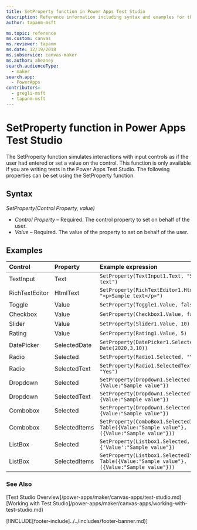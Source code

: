 ```yaml
---
title: SetProperty function in Power Apps Test Studio
description: Reference information including syntax and examples for the SetProperty function in Power Apps Test Studio.
author: tapanm-msft

ms.topic: reference
ms.custom: canvas
ms.reviewer: tapanm
ms.date: 12/19/2018
ms.subservice: canvas-maker
ms.author: aheaney
search.audienceType: 
  - maker
search.app: 
  - PowerApps
contributors:
  - gregli-msft
  - tapanm-msft
---
```

# SetProperty function in Power Apps Test Studio

The SetProperty function simulates interactions with input controls as if the user had entered or set a value on the control. This function is only available if you are writing tests in the Power Apps Test Studio. The following properties can be set using the SetProperty function.

## Syntax

*SetProperty(Control Property, value)*

- *Control Property* – Required. The control property to set on behalf of the user.
- *Value* – Required. The value of the property to set on behalf of the user. 

## Examples

| Control	| Property	| Example expression
| :- | :- | :-
| TextInput	| Text	| ```SetProperty(TextInput1.Text, "Sample text")```
| RichTextEditor	| HtmlText	| ```SetProperty(RichTextEditor1.HtmlText, "<p>Sample text</p>")```
| Toggle	| Value	| ```SetProperty(Toggle1.Value, false)```
| Checkbox	| Value	| ```SetProperty(Checkbox1.Value, false)```
| Slider	| Value	| ```SetProperty(Slider1.Value, 10)```
| Rating	| Value	| ```SetProperty(Rating1.Value, 5)```
| DatePicker	| SelectedDate	| ```SetProperty(DatePicker1.SelectedDate, Date(2020,3,10))```
| Radio	| Selected	| ```SetProperty(Radio1.Selected, "Yes")```
| Radio | SelectedText | ```SetProperty(Radio1.SelectedText, "Yes")```
| Dropdown | Selected | ```SetProperty(Dropdown1.Selected, {Value:"Sample value"})```
| Dropdown | SelectedText | ```SetProperty(Dropdown1.SelectedText, {Value:"Sample value"})```
| Combobox | Selected | ```SetProperty(Dropdown1.Selected, {Value:"Sample value"})```
| Combobox | SelectedItems | ```SetProperty(ComboBox1.SelectedItems, Table({Value:"Sample value"},({Value:"Sample value"}))```
| ListBox | Selected | ```SetProperty(Listbox1.Selected, {'Value':"Sample value"})```
| ListBox | SelectedItems | ```SetProperty(Listbox1.SelectedItems, Table({Value:"Sample value"},({Value:"Sample value"}))```

### See Also

[Test Studio Overview]/power-apps/maker/canvas-apps/test-studio.md) <br>
[Working with Test Studio]/power-apps/maker/canvas-apps/working-with-test-studio.md)

[!INCLUDE[footer-include]../../includes/footer-banner.md)]